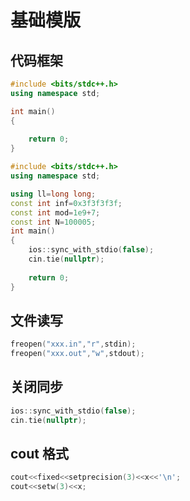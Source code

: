 # 基础模版

## 代码框架

```c++
#include <bits/stdc++.h>
using namespace std;

int main()
{
	
	return 0;
}
```

```cpp
#include <bits/stdc++.h>
using namespace std;

using ll=long long;
const int inf=0x3f3f3f3f;
const int mod=1e9+7;
const int N=100005;
int main()
{
	ios::sync_with_stdio(false);
	cin.tie(nullptr);
	
	return 0;
}
```

## 文件读写

```cpp
freopen("xxx.in","r",stdin);
freopen("xxx.out","w",stdout);
```

## 关闭同步

```cpp
ios::sync_with_stdio(false);
cin.tie(nullptr);
```

## cout 格式

```cpp
cout<<fixed<<setprecision(3)<<x<<'\n';
cout<<setw(3)<<x;
```
